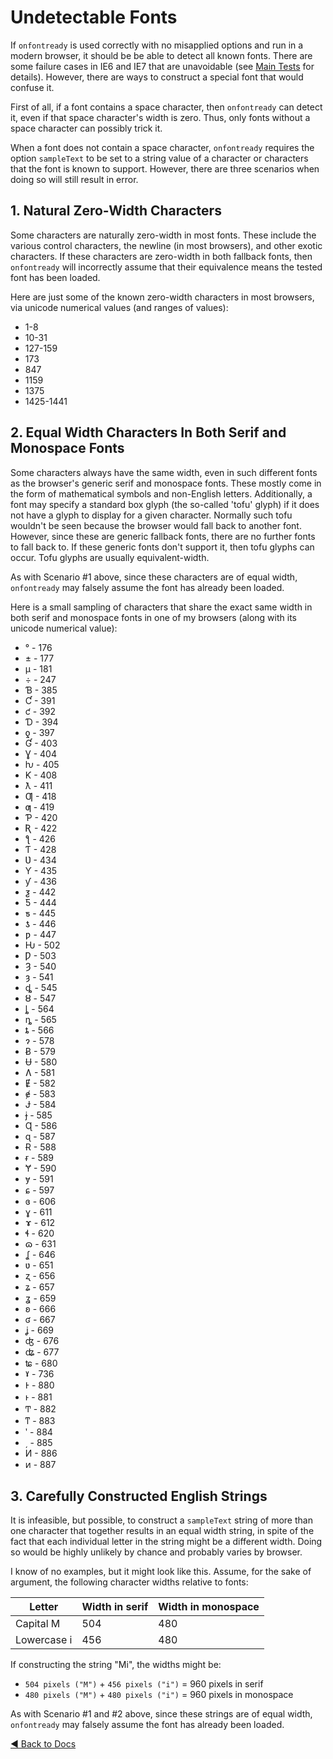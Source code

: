# Undetectable Fonts

If `onfontready` is used correctly with no misapplied options and run in a modern browser, it should be be able to detect all known fonts. There are some failure cases in IE6 and IE7 that are unavoidable (see [Main Tests](../tests/mainTests/index.html) for details). However, there are ways to construct a special font that would confuse it.

First of all, if a font contains a space character, then `onfontready` can detect it, even if that space character's width is zero. Thus, only fonts without a space character can possibly trick it.

When a font does not contain a space character, `onfontready` requires the option `sampleText` to be set to a string value of a character or characters that the font is known to support. However, there are three scenarios when doing so will still result in error.


## 1. Natural Zero-Width Characters
Some characters are naturally zero-width in most fonts. These include the various control characters, the newline (in most browsers), and other exotic characters. If these characters are zero-width in both fallback fonts, then `onfontready` will incorrectly assume that their equivalence means the tested font has been loaded.

Here are just some of the known zero-width characters in most browsers, via unicode numerical values (and ranges of values):

* 1-8
* 10-31
* 127-159
* 173
* 847
* 1159
* 1375
* 1425-1441


## 2. Equal Width Characters In Both Serif and Monospace Fonts
Some characters always have the same width, even in such different fonts as the browser's generic serif and monospace fonts. These mostly come in the form of mathematical symbols and non-English letters. Additionally, a font may specify a standard box glyph (the so-called 'tofu' glyph) if it does not have a glyph to display for a given character. Normally such tofu wouldn't be seen because the browser would fall back to another font. However, since these are generic fallback fonts, there are no further fonts to fall back to. If these generic fonts don't support it, then tofu glyphs can occur. Tofu glyphs are usually equivalent-width.

As with Scenario #1 above, since these characters are of equal width, `onfontready` may falsely assume the font has already been loaded.

Here is a small sampling of characters that share the exact same width in both serif and monospace fonts in one of my browsers (along with its unicode numerical value):

* ° - 176
* ± - 177
* µ - 181
* ÷ - 247
* Ɓ - 385
* Ƈ - 391
* ƈ - 392
* Ɗ - 394
* ƍ - 397
* Ɠ - 403
* Ɣ - 404
* ƕ - 405
* Ƙ - 408
* ƛ - 411
* Ƣ - 418
* ƣ - 419
* Ƥ - 420
* Ʀ - 422
* ƪ - 426
* Ƭ - 428
* Ʋ - 434
* Ƴ - 435
* ƴ - 436
* ƺ - 442
* Ƽ - 444
* ƽ - 445
* ƾ - 446
* ƿ - 447
* Ƕ - 502
* Ƿ - 503
* Ȝ - 540
* ȝ - 541
* ȡ - 545
* ȣ - 547
* ȴ - 564
* ȵ - 565
* ȶ - 566
* ɂ - 578
* Ƀ - 579
* Ʉ - 580
* Ʌ - 581
* Ɇ - 582
* ɇ - 583
* Ɉ - 584
* ɉ  - 585
* Ɋ - 586
* ɋ - 587
* Ɍ - 588
* ɍ - 589
* Ɏ - 590
* ɏ - 591
* ɕ - 597
* ɞ - 606
* ɣ - 611
* ɤ - 612
* ɬ - 620
* ɷ - 631
* ʆ - 646
* ʋ - 651
* ʐ - 656
* ʑ - 657
* ʓ - 659
* ʚ - 666
* ʛ - 667
* ʝ - 669
* ʤ - 676
* ʥ - 677
* ʨ - 680
* ˠ - 736
* Ͱ  - 880
* ͱ  - 881
* Ͳ - 882
* ͳ  - 883
* ʹ - 884
* ͵ - 885
* Ͷ - 886
* ͷ - 887


## 3. Carefully Constructed English Strings
It is infeasible, but possible, to construct a `sampleText` string of more than one character that together results in an equal width string, in spite of the fact that each individual letter in the string might be a different width. Doing so would be highly unlikely by chance and probably varies by browser.

I know of no examples, but it might look like this. Assume, for the sake of argument, the following character widths relative to fonts:

| Letter      | Width in serif | Width in monospace |
|-------------|----------------|--------------------|
| Capital M   | 504            | 480                |
| Lowercase i | 456            | 480                |

If constructing the string "Mi", the widths might be:

* `504 pixels ("M")` + `456 pixels ("i")` = 960 pixels in serif
* `480 pixels ("M")` + `480 pixels ("i")` = 960 pixels in monospace

As with Scenario #1 and #2 above, since these strings are of equal width, `onfontready` may falsely assume the font has already been loaded.


[◀ Back to Docs](README.md)
